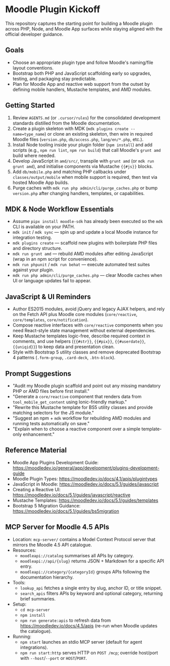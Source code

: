 # Moodle Plugin Kickoff

This repository captures the starting point for building a Moodle plugin across PHP, Node, and Moodle App surfaces while staying aligned with the official developer guidance.

## Goals
- Choose an appropriate plugin type and follow Moodle's naming/file layout conventions.
- Bootstrap both PHP and JavaScript scaffolding early so upgrades, testing, and packaging stay predictable.
- Plan for Moodle App and reactive web support from the outset by defining mobile handlers, Mustache templates, and AMD modules.

## Getting Started
1. Review `AGENTS.md` (or `.cursor/rules`) for the consolidated development standards distilled from the Moodle documentation.
2. Create a plugin skeleton with MDK (`mdk plugins create --name=type_name`) or clone an existing skeleton, then wire in required Moodle files (`version.php`, `db/access.php`, `lang/en/*.php`, etc.).
3. Install Node tooling inside your plugin folder (`npm install`) and add scripts (e.g., `npm run lint`, `npm run build`) that call Moodle's `grunt amd` build where needed.
4. Develop JavaScript in `amd/src/`, transpile with `grunt amd` (or `mdk run grunt amd`), and initialise components via Mustache `{{#js}}` blocks.
5. Add `db/mobile.php` and matching PHP callbacks under `classes/output/mobile` when mobile support is required, then test via hosted Moodle App builds.
6. Purge caches with `mdk run php admin/cli/purge_caches.php` or bump `version.php` after changing handlers, templates, or capabilities.

## MDK & Node Workflow Essentials
- Assume `pipx install moodle-sdk` has already been executed so the `mdk` CLI is available on your PATH.
- `mdk init` / `mdk sync` — spin up and update a local Moodle instance for integration testing.
- `mdk plugins create` — scaffold new plugins with boilerplate PHP files and directory structure.
- `mdk run grunt amd` — rebuild AMD modules after editing JavaScript (wrap in an npm script for convenience).
- `mdk run phpunit` / `mdk run behat` — execute automated test suites against your plugin.
- `mdk run php admin/cli/purge_caches.php` — clear Moodle caches when UI or language updates fail to appear.

## JavaScript & UI Reminders
- Author ES2015 modules, avoid jQuery and legacy AJAX helpers, and rely on the Fetch API plus Moodle core modules (`core/reactive`, `core/templates`, `core/notification`).
- Compose reactive interfaces with `core/reactive` components when you need React-style state management without external dependencies.
- Keep Mustache templates logic-free, describe required context in comments, and use helpers (`{{#str}}`, `{{#pix}}`, `{{#userdate}}`, `{{uniqid}}`) to keep data and presentation clean.
- Style with Bootstrap 5 utility classes and remove deprecated Bootstrap 4 patterns (`.form-group`, `.card-deck`, `.btn-block`).

## Prompt Suggestions
- "Audit my Moodle plugin scaffold and point out any missing mandatory PHP or AMD files before first install."
- "Generate a `core/reactive` component that renders data from `tool_mobile_get_content` using Ionic-friendly markup."
- "Rewrite this Mustache template for BS5 utility classes and provide matching selectors for the JS module."
- "Suggest an npm + `mdk` workflow for rebuilding AMD modules and running tests automatically on save."
- "Explain when to choose a reactive component over a simple template-only enhancement."

## Reference Material
- Moodle App Plugins Development Guide: <https://moodledev.io/general/app/development/plugins-development-guide>
- Moodle Plugin Types: <https://moodledev.io/docs/4.1/apis/plugintypes>
- JavaScript in Moodle: <https://moodledev.io/docs/5.1/guides/javascript>
- Creating a Reactive UI: <https://moodledev.io/docs/5.1/guides/javascript/reactive>
- Mustache Templates: <https://moodledev.io/docs/5.1/guides/templates>
- Bootstrap 5 Migration Guidance: <https://moodledev.io/docs/5.1/guides/bs5migration>

## MCP Server for Moodle 4.5 APIs
- Location: `mcp-server/` contains a Model Context Protocol server that mirrors the Moodle 4.5 API catalogue.
- Resources:
  - `moodleapi://catalog` summarises all APIs by category.
  - `moodleapi://api/{slug}` returns JSON + Markdown for a specific API entry.
  - `moodleapi://category/{categoryId}` groups APIs following the documentation hierarchy.
- Tools:
  - `lookup_api` fetches a single entry by slug, anchor ID, or title snippet.
  - `search_apis` filters APIs by keyword and optional category, returning brief summaries.
- Setup:
  - `cd mcp-server`
  - `npm install`
  - `npm run generate:apis` to refresh data from <https://moodledev.io/docs/4.5/apis> (re-run when Moodle updates the catalogue).
- Running:
  - `npm start` launches an stdio MCP server (default for agent integrations).
  - `npm run start:http` serves HTTP on `POST /mcp`; override host/port with `--host`/`--port` or `HOST`/`PORT`.
